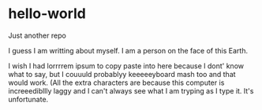 # hello-world
Just another repo

I guess I   am writting about myself. I am a person on the face of this Earth. 

I wish I had lorrrrem ipsum to copy paste into here because I dont' know what to say, but I couuuld probablyy keeeeeyboard mash too and that would work. (All the extra characters are because this computer is increeedibllly laggy and I can't always see what I am tryping as I type it. It's unfortunate.
